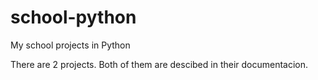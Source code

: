 # school-python
My school projects in Python

There are 2 projects. Both of them are descibed in their documentacion.
